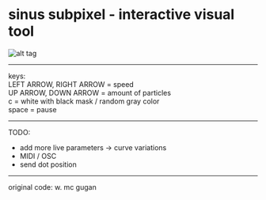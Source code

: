 <h1>sinus subpixel - interactive visual tool</h1>  

![alt tag](http://ticho.multiplace.org/pic/sinus_subpixel/sinus_variations_02.png)

---------------------------------------------

keys:  
LEFT ARROW, RIGHT ARROW = speed  
UP ARROW, DOWN ARROW = amount of particles  
c = white with black mask / random gray color  
space = pause  

---------------------------------------------

TODO:
- add more live parameters -> curve variations
- MIDI / OSC
- send dot position

---------------------------------------------

original code: w. mc gugan  
